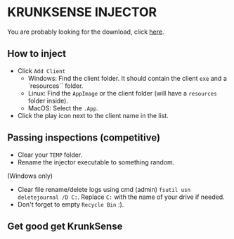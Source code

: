 # KRUNKSENSE INJECTOR

You are probably looking for the download, click [here](//github.com/z3db0y/krunksense_injector/releases/latest).

## How to inject

- Click `Add Client`
    - Windows:
    Find the client folder. It should contain the client `exe` and a `resources`` folder.
    - Linux:
    Find the `AppImage` or the client folder (will have a `resources` folder inside).
    - MacOS:
    Select the `.App`.
- Click the play icon next to the client name in the list.

## Passing inspections (competitive)

- Clear your `TEMP` folder.
- Rename the injector executable to something random.

(Windows only)
- Clear file rename/delete logs using cmd (admin) `fsutil usn deletejournal /D C:`. Replace `C:` with the name of your drive if needed.
- Don't forget to empty `Recycle Bin` :).

## Get good get KrunkSense